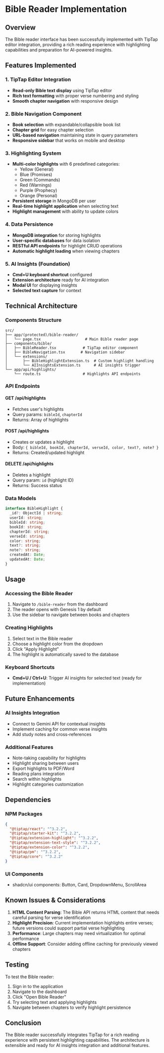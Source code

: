 # Bible Reader Implementation

## Overview

The Bible reader interface has been successfully implemented with TipTap editor integration, providing a rich reading experience with highlighting capabilities and preparation for AI-powered insights.

## Features Implemented

### 1. TipTap Editor Integration
- **Read-only Bible text display** using TipTap editor
- **Rich text formatting** with proper verse numbering and styling
- **Smooth chapter navigation** with responsive design

### 2. Bible Navigation Component
- **Book selection** with expandable/collapsible book list
- **Chapter grid** for easy chapter selection
- **URL-based navigation** maintaining state in query parameters
- **Responsive sidebar** that works on mobile and desktop

### 3. Highlighting System
- **Multi-color highlights** with 6 predefined categories:
  - Yellow (General)
  - Blue (Promises)
  - Green (Commands)
  - Red (Warnings)
  - Purple (Prophecy)
  - Orange (Personal)
- **Persistent storage** in MongoDB per user
- **Real-time highlight application** when selecting text
- **Highlight management** with ability to update colors

### 4. Data Persistence
- **MongoDB integration** for storing highlights
- **User-specific databases** for data isolation
- **RESTful API endpoints** for highlight CRUD operations
- **Automatic highlight loading** when viewing chapters

### 5. AI Insights (Foundation)
- **Cmd+U keyboard shortcut** configured
- **Extension architecture** ready for AI integration
- **Modal UI** for displaying insights
- **Selected text capture** for context

## Technical Architecture

### Components Structure
```
src/
├── app/(protected)/bible-reader/
│   └── page.tsx                    # Main Bible reader page
├── components/bible/
│   ├── BibleReader.tsx            # TipTap editor component
│   ├── BibleNavigation.tsx       # Navigation sidebar
│   └── extensions/
│       ├── BibleHighlightExtension.ts  # Custom highlight handling
│       └── AIInsightsExtension.ts      # AI insights trigger
└── app/api/highlights/
    └── route.ts                   # Highlights API endpoints
```

### API Endpoints

#### GET /api/highlights
- Fetches user's highlights
- Query params: `bibleId`, `chapterId`
- Returns: Array of highlights

#### POST /api/highlights
- Creates or updates a highlight
- Body: `{ bibleId, bookId, chapterId, verseId, color, text?, note? }`
- Returns: Created/updated highlight

#### DELETE /api/highlights
- Deletes a highlight
- Query param: `id` (highlight ID)
- Returns: Success status

### Data Models

```typescript
interface BibleHighlight {
  _id?: ObjectId | string;
  userId: string;
  bibleId: string;
  bookId: string;
  chapterId: string;
  verseId: string;
  color: string;
  text?: string;
  note?: string;
  createdAt: Date;
  updatedAt: Date;
}
```

## Usage

### Accessing the Bible Reader
1. Navigate to `/bible-reader` from the dashboard
2. The reader opens with Genesis 1 by default
3. Use the sidebar to navigate between books and chapters

### Creating Highlights
1. Select text in the Bible reader
2. Choose a highlight color from the dropdown
3. Click "Apply Highlight"
4. The highlight is automatically saved to the database

### Keyboard Shortcuts
- **Cmd+U / Ctrl+U**: Trigger AI insights for selected text (ready for implementation)

## Future Enhancements

### AI Insights Integration
- Connect to Gemini API for contextual insights
- Implement caching for common verse insights
- Add study notes and cross-references

### Additional Features
- Note-taking capability for highlights
- Highlight sharing between users
- Export highlights to PDF/Word
- Reading plans integration
- Search within highlights
- Highlight categories customization

## Dependencies

### NPM Packages
```json
{
  "@tiptap/react": "^3.2.2",
  "@tiptap/starter-kit": "^3.2.2",
  "@tiptap/extension-highlight": "^3.2.2",
  "@tiptap/extension-text-style": "^3.2.2",
  "@tiptap/extension-color": "^3.2.2",
  "@tiptap/pm": "^3.2.2",
  "@tiptap/core": "^3.2.2"
}
```

### UI Components
- shadcn/ui components: Button, Card, DropdownMenu, ScrollArea

## Known Issues & Considerations

1. **HTML Content Parsing**: The Bible API returns HTML content that needs careful parsing for verse identification
2. **Highlight Precision**: Current implementation highlights entire verses; future versions could support partial verse highlighting
3. **Performance**: Large chapters may need virtualization for optimal performance
4. **Offline Support**: Consider adding offline caching for previously viewed chapters

## Testing

To test the Bible reader:
1. Sign in to the application
2. Navigate to the dashboard
3. Click "Open Bible Reader"
4. Try selecting text and applying highlights
5. Navigate between chapters to verify highlight persistence

## Conclusion

The Bible reader successfully integrates TipTap for a rich reading experience with persistent highlighting capabilities. The architecture is extensible and ready for AI insights integration and additional features.
